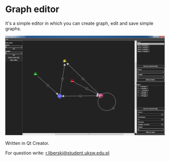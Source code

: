 # Graph editor

It's a simple editor in which you can create graph, edit and save simple graphs.

![alt tag](https://raw.githubusercontent.com/rliberski/graphs-qt/master/ss.png)

Written in Qt Creator.

For question write: r.liberski@student.uksw.edu.pl
